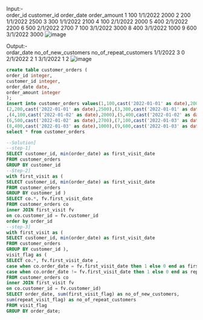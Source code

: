 Input:-			
order_id	customer_id	order_date	order_amount
1	100	1/1/2022	2000
2	200	1/1/2022	2500
3	300	1/1/2022	2100
4	100	2/1/2022	2000
5	400	2/1/2022	2200
6	500	2/1/2022	2700
7	100	3/1/2022	3000
8	400	3/1/2022	1000
9	600	3/1/2022	3000
![image](https://github.com/onkarbankar111/SQL-Practice/assets/164195447/06f53039-bed4-4e6d-8b9c-de4e04ce1b10)

Output:-		
ordar_date	no_of_new_customers	no_of_repeat_customers
1/1/2022	3	0
2/1/2022	2	1
3/1/2022	1	2
![image](https://github.com/onkarbankar111/SQL-Practice/assets/164195447/7963e505-d7ec-4af4-b501-44e343ce2650)

```SQL
create table customer_orders (
order_id integer,
customer_id integer,
order_date date,
order_amount integer
);
insert into customer_orders values(1,100,cast('2022-01-01' as date),2000),
(2,200,cast('2022-01-01' as date),2500),(3,300,cast('2022-01-01' as date),2100)
,(4,100,cast('2022-01-02' as date),2000),(5,400,cast('2022-01-02' as date),2200),
(6,500,cast('2022-01-02' as date),2700),(7,100,cast('2022-01-03' as date),3000),
(8,400,cast('2022-01-03' as date),1000),(9,600,cast('2022-01-03' as date),3000)
select * from customer_orders

--Solution]
--step-1]
SELECT customer_id, min(order_date) as first_visit_date 
FROM customer_orders
GROUP BY customer_id
--Step-2]
with first_visit as (
SELECT customer_id, min(order_date) as first_visit_date 
FROM customer_orders
GROUP BY customer_id ) 
SELECT co.*, fv.first_visit_date
FROM customer_orders co
inner JOIN first_visit fv 
on co.customer_id = fv.customer_id
order by order_id 
--step-3]
with first_visit as (
SELECT customer_id, min(order_date) as first_visit_date 
FROM customer_orders
GROUP BY customer_id ),
visit_flag as (
SELECT co.*, fv.first_visit_date ,
case when co.order_date = fv.first_visit_date then 1 else 0 end as first_visit_flag,
case when co.order_date != fv.first_visit_date then 1 else 0 end as repeat_visit_flag
FROM customer_orders co
inner JOIN first_visit fv 
on co.customer_id = fv.customer_id)
SELECT order_date, sum(first_visit_flag) as no_of_new_customers, 
sum(repeat_visit_flag) as no_of_repeat_customers
FROM visit_flag
GROUP BY order_date;
```
